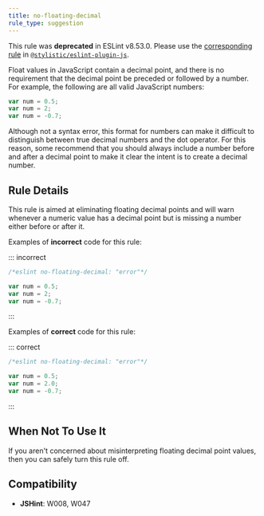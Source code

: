 ```yaml
---
title: no-floating-decimal
rule_type: suggestion
---
```


This rule was **deprecated** in ESLint v8.53.0. Please use the [corresponding rule](https://eslint.style/rules/js/no-floating-decimal) in [`@stylistic/eslint-plugin-js`](https://eslint.style/packages/js).

Float values in JavaScript contain a decimal point, and there is no requirement that the decimal point be preceded or followed by a number. For example, the following are all valid JavaScript numbers:

```js
var num = 0.5;
var num = 2;
var num = -0.7;
```

Although not a syntax error, this format for numbers can make it difficult to distinguish between true decimal numbers and the dot operator. For this reason, some recommend that you should always include a number before and after a decimal point to make it clear the intent is to create a decimal number.

## Rule Details

This rule is aimed at eliminating floating decimal points and will warn whenever a numeric value has a decimal point but is missing a number either before or after it.

Examples of **incorrect** code for this rule:

::: incorrect

```js
/*eslint no-floating-decimal: "error"*/

var num = 0.5;
var num = 2;
var num = -0.7;
```

:::

Examples of **correct** code for this rule:

::: correct

```js
/*eslint no-floating-decimal: "error"*/

var num = 0.5;
var num = 2.0;
var num = -0.7;
```

:::

## When Not To Use It

If you aren't concerned about misinterpreting floating decimal point values, then you can safely turn this rule off.

## Compatibility

- **JSHint**: W008, W047
